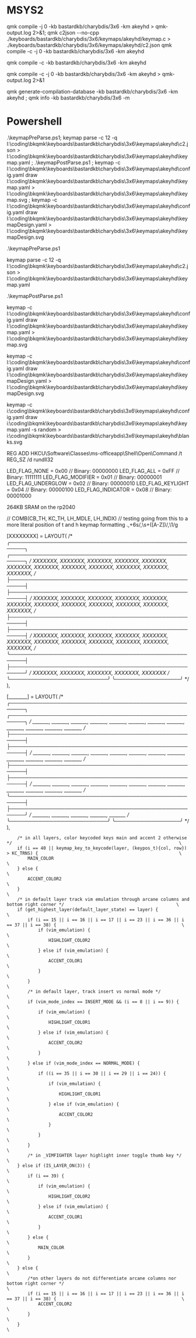 # MSYS2

qmk compile -j 0 -kb bastardkb/charybdis/3x6 -km akeyhd > qmk-output.log 2>&1; qmk c2json --no-cpp ./keyboards/bastardkb/charybdis/3x6/keymaps/akeyhd/keymap.c > ./keyboards/bastardkb/charybdis/3x6/keymaps/akeyhd/c2.json
qmk compile -c -j 0 -kb bastardkb/charybdis/3x6 -km akeyhd

qmk compile -c -kb bastardkb/charybdis/3x6 -km akeyhd

qmk compile -c -j 0 -kb bastardkb/charybdis/3x6 -km akeyhd > qmk-output.log 2>&1

qmk generate-compilation-database -kb bastardkb/charybdis/3x6 -km akeyhd ;
qmk info -kb bastardkb/charybdis/3x6 -m

# Powershell

.\keymapPreParse.ps1; keymap parse -c 12 -q I:\coding\bkqmk\keyboards\bastardkb\charybdis\3x6\keymaps\akeyhd\c2.json > I:\coding\bkqmk\keyboards\bastardkb\charybdis\3x6\keymaps\akeyhd\keymap.yaml ; .\keymapPostParse.ps1 ; keymap -c I:\coding\bkqmk\keyboards\bastardkb\charybdis\3x6\keymaps\akeyhd\config.yaml draw I:\coding\bkqmk\keyboards\bastardkb\charybdis\3x6\keymaps\akeyhd\keymap.yaml > I:\coding\bkqmk\keyboards\bastardkb\charybdis\3x6\keymaps\akeyhd\keymap.svg ; keymap -c I:\coding\bkqmk\keyboards\bastardkb\charybdis\3x6\keymaps\akeyhd\config.yaml draw I:\coding\bkqmk\keyboards\bastardkb\charybdis\3x6\keymaps\akeyhd\keymapDesign.yaml > I:\coding\bkqmk\keyboards\bastardkb\charybdis\3x6\keymaps\akeyhd\keymapDesign.svg

.\keymapPreParse.ps1

keymap parse -c 12 -q I:\coding\bkqmk\keyboards\bastardkb\charybdis\3x6\keymaps\akeyhd\c2.json > I:\coding\bkqmk\keyboards\bastardkb\charybdis\3x6\keymaps\akeyhd\keymap.yaml

.\keymapPostParse.ps1

keymap -c I:\coding\bkqmk\keyboards\bastardkb\charybdis\3x6\keymaps\akeyhd\config.yaml draw I:\coding\bkqmk\keyboards\bastardkb\charybdis\3x6\keymaps\akeyhd\keymap.yaml > I:\coding\bkqmk\keyboards\bastardkb\charybdis\3x6\keymaps\akeyhd\keymap.svg

keymap -c I:\coding\bkqmk\keyboards\bastardkb\charybdis\3x6\keymaps\akeyhd\config.yaml draw I:\coding\bkqmk\keyboards\bastardkb\charybdis\3x6\keymaps\akeyhd\keymapDesign.yaml > I:\coding\bkqmk\keyboards\bastardkb\charybdis\3x6\keymaps\akeyhd\keymapDesign.svg

keymap -c i:\coding\bkqmk\keyboards\bastardkb\charybdis\3x6\keymaps\akeyhd\config.yaml draw i:\coding\bkqmk\keyboards\bastardkb\charybdis\3x6\keymaps\akeyhd\keymap.yaml -s random > i:\coding\bkqmk\keyboards\bastardkb\charybdis\3x6\keymaps\akeyhd\blanks.svg

REG ADD HKCU\Software\Classes\ms-officeapp\Shell\Open\Command /t REG_SZ /d rundll32

LED_FLAG_NONE       = 0x00  // Binary: 00000000
LED_FLAG_ALL        = 0xFF  // Binary: 11111111
LED_FLAG_MODIFIER   = 0x01  // Binary: 00000001
LED_FLAG_UNDERGLOW  = 0x02  // Binary: 00000010
LED_FLAG_KEYLIGHT   = 0x04  // Binary: 00000100
LED_FLAG_INDICATOR  = 0x08  // Binary: 00001000

264KB SRAM on the rp2040

// COMB(CB_TH, KC_TH, LH_MDLE, LH_INDX) // testing going from this to a more literal position of t and h
keymap formatting
.,+6s/,\s+([A-Z])/,\1/g

  [XXXXXXXX] = LAYOUT(
  /* ╭──────────────────────────────────────────────────────╮ ╭──────────────────────────────────────────────────────╮ */
       XXXXXXX, XXXXXXX, XXXXXXX, XXXXXXX, XXXXXXX, XXXXXXX,    XXXXXXX, XXXXXXX, XXXXXXX, XXXXXXX, XXXXXXX, XXXXXXX,
  /* ├──────────────────────────────────────────────────────┤ ├──────────────────────────────────────────────────────┤ */
       XXXXXXX, XXXXXXX, XXXXXXX, XXXXXXX, XXXXXXX, XXXXXXX,    XXXXXXX, XXXXXXX, XXXXXXX, XXXXXXX, XXXXXXX, XXXXXXX,
  /* ├──────────────────────────────────────────────────────┤ ├──────────────────────────────────────────────────────┤ */
       XXXXXXX, XXXXXXX, XXXXXXX, XXXXXXX, XXXXXXX, XXXXXXX,    XXXXXXX, XXXXXXX, XXXXXXX, XXXXXXX, XXXXXXX, XXXXXXX,
  /* ╰──────────────────────────────────────────────────────┤ ├──────────────────────────────────────────────────────╯ */
                                  XXXXXXX, XXXXXXX, XXXXXXX,    XXXXXXX, XXXXXXX
  /*                            ╰───────────────────────────╯ ╰──────────────────╯                                     */
  ),

  [________] = LAYOUT(
  /* ╭──────────────────────────────────────────────────────╮ ╭──────────────────────────────────────────────────────╮ */
       _______, _______, _______, _______, _______, _______,    _______, _______, _______, _______, _______, _______,
  /* ├──────────────────────────────────────────────────────┤ ├──────────────────────────────────────────────────────┤ */
       _______, _______, _______, _______, _______, _______,    _______, _______, _______, _______, _______, _______,
  /* ├──────────────────────────────────────────────────────┤ ├──────────────────────────────────────────────────────┤ */
       _______, _______, _______, _______, _______, _______,    _______, _______, _______, _______, _______, _______,
  /* ╰──────────────────────────────────────────────────────┤ ├──────────────────────────────────────────────────────╯ */
                                  _______, _______, _______,    _______, _______
  /*                            ╰───────────────────────────╯ ╰──────────────────╯                                     */
  ),

        /* in all layers, color keycoded keys main and accent 2 otherwise */                                                                \
        if (i == 40 || keymap_key_to_keycode(layer, (keypos_t){col, row}) > KC_TRNS) {                                                      \
            MAIN_COLOR                                                                                                                      \
        } else {                                                                                                                            \
            ACCENT_COLOR2                                                                                                                   \
        }                                                                                                                                   \
        /* in default layer track vim emulation through arcane columns and bottom right corner */                                           \
        if (get_highest_layer(default_layer_state) == layer) {                                                                              \
            if (i == 15 || i == 16 || i == 17 || i == 23 || i == 36 || i == 37 || i == 38) {                                                \
                if (vim_emulation) {                                                                                                        \
                    HIGHLIGHT_COLOR2                                                                                                        \
                } else if (vim_emulation) {                                                                                                 \
                    ACCENT_COLOR1                                                                                                           \
                }                                                                                                                           \
            }                                                                                                                               \
            /* in default layer, track insert vs normal mode */                                                                             \
            if (vim_mode_index == INSERT_MODE && (i == 8 || i == 9)) {                                                                      \
                if (vim_emulation) {                                                                                                        \
                    HIGHLIGHT_COLOR1                                                                                                        \
                } else if (vim_emulation) {                                                                                                 \
                    ACCENT_COLOR2                                                                                                           \
                }                                                                                                                           \
            } else if (vim_mode_index == NORMAL_MODE) {                                                                                     \
                if ((i == 35 || i == 30 || i == 29 || i == 24)) {                                                                           \
                    if (vim_emulation) {                                                                                                    \
                        HIGHLIGHT_COLOR1                                                                                                    \
                    } else if (vim_emulation) {                                                                                             \
                        ACCENT_COLOR2                                                                                                       \
                    }                                                                                                                       \
                }                                                                                                                           \
            }                                                                                                                               \
            /* in _VIMFIGHTER layer highlight inner toggle thumb key */                                                                     \
        } else if (IS_LAYER_ON(3)) {                                                                                                        \
            if (i == 39) {                                                                                                                  \
                if (vim_emulation) {                                                                                                        \
                    HIGHLIGHT_COLOR2                                                                                                        \
                } else if (vim_emulation) {                                                                                                 \
                    ACCENT_COLOR1                                                                                                           \
                }                                                                                                                           \
            } else {                                                                                                                        \
                MAIN_COLOR                                                                                                                  \
            }                                                                                                                               \
        } else {                                                                                                                            \
            /*on other layers do not differentiate arcane columns nor bottom right corner */                                                \
            if (i == 15 || i == 16 || i == 17 || i == 23 || i == 36 || i == 37 || i == 38) {                                                \
                ACCENT_COLOR2                                                                                                               \
            }                                                                                                                               \
        }                                                                                                                                   \
